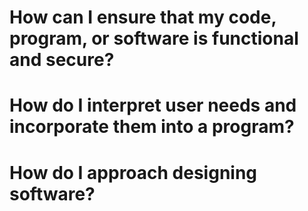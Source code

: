 # How can I ensure that my code, program, or software is functional and secure?
# How do I interpret user needs and incorporate them into a program?
# How do I approach designing software?

